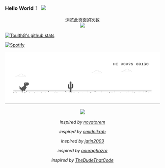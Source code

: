 ### Hello World！ &nbsp;<img src="https://github.com/TheDudeThatCode/TheDudeThatCode/blob/master/Assets/Earth.gif" width="23px">
<p align="center"> 
  浏览此页面的次数<br>
  <img src="https://profile-counter.glitch.me/ToulthG/count.svg" />
</p>


[![ToulthG's github stats](https://github-readme-stats.vercel.app/api?username=ToulthG&show_icons=true&theme=dracula)](https://github.com/anuraghazra/github-readme-stats)

[![Spotify](https://novatorem.vercel.app/api/spotify-playing)](https://open.spotify.com/user/FengirkG)<br>

![Dino](https://raw.githubusercontent.com/praveenscience/praveenscience/master/dino.gif)

<div align="center">
    <img src="https://raw.githubusercontent.com/omidnikrah/profile-activity-generator/master/demo.png" />
</div>
                
<p align="center"> 
    <i>inspired by <a href="https://github.com/novatorem">novatorem</a></i>
</p>

<p align="center">
    <i>inspired by <a href="https://github.com/omidnikrah">omidnikrah</a></i>
</p>

<p align="center">
    <i>inspired by <a href="https://github.com/jatin2003">jatin2003</a></i>
</p>

<p align="center">
    <i>inspired by <a href="https://github.com/anuraghazra">anuraghazra</a></i>
</p>

<p align="center">
    <i>inspired by <a href="https://github.com/TheDudeThatCode">TheDudeThatCode</a></i>
</p>

